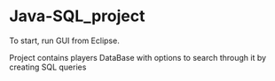 # Java-SQL_project

To start, run GUI from Eclipse.

Project contains players DataBase with options to search through it by creating SQL queries

